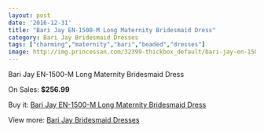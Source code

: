 ```yaml
---
layout: post
date: '2016-12-31'
title: "Bari Jay EN-1500-M Long Maternity Bridesmaid Dress"
category: Bari Jay Bridesmaid Dresses
tags: ["charming","maternity","bari","beaded","dresses"]
image: http://img.princessan.com/32399-thickbox_default/bari-jay-en-1500-m-long-maternity-bridesmaid-dress.jpg
---
```

Bari Jay EN-1500-M Long Maternity Bridesmaid Dress

On Sales: **$256.99**
<a href="https://www.princessan.com/en/14865-bari-jay-en-1500-m-long-maternity-bridesmaid-dress.html"><amp-img layout="responsive" width="600" height="600" src="//img.princessan.com/32399-thickbox_default/bari-jay-en-1500-m-long-maternity-bridesmaid-dress.jpg" alt="Bari Jay EN-1500-M Long Maternity Bridesmaid Dress 0" /></a>
<a href="https://www.princessan.com/en/14865-bari-jay-en-1500-m-long-maternity-bridesmaid-dress.html"><amp-img layout="responsive" width="600" height="600" src="//img.princessan.com/32400-thickbox_default/bari-jay-en-1500-m-long-maternity-bridesmaid-dress.jpg" alt="Bari Jay EN-1500-M Long Maternity Bridesmaid Dress 1" /></a>
<a href="https://www.princessan.com/en/14865-bari-jay-en-1500-m-long-maternity-bridesmaid-dress.html"><amp-img layout="responsive" width="600" height="600" src="//img.princessan.com/32401-thickbox_default/bari-jay-en-1500-m-long-maternity-bridesmaid-dress.jpg" alt="Bari Jay EN-1500-M Long Maternity Bridesmaid Dress 2" /></a>

Buy it: [Bari Jay EN-1500-M Long Maternity Bridesmaid Dress](https://www.princessan.com/en/14865-bari-jay-en-1500-m-long-maternity-bridesmaid-dress.html "Bari Jay EN-1500-M Long Maternity Bridesmaid Dress")

View more: [Bari Jay Bridesmaid Dresses](https://www.princessan.com/en/109- "Bari Jay Bridesmaid Dresses")